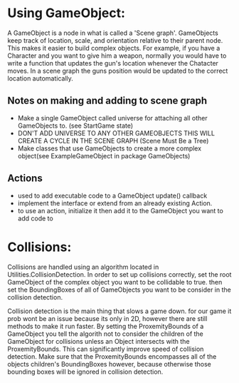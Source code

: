 Using GameObject:
=================

A GameObject is a node in what is called a 'Scene graph'. GameObjects keep track of location, scale, and orientation 
relative to their parent node. This makes it easier to build complex objects. For example, if you have a Character and
you want to give him a weapon, normally you would have to write a function that updates the gun's location whenever 
the Chatacter moves. In a scene graph the guns position would be updated to the correct location automatically.


Notes on making and adding to scene graph
-----------------------------------------
* Make a single GameObject called universe for attaching all other GameObjects to. (see StartGame state)
* DON'T ADD UNIVERSE TO ANY OTHER GAMEOBJECTS THIS WILL CREATE A CYCLE IN THE SCENE GRAPH (Scene Must Be a Tree)
* Make classes that use GameObjects to create a more complex object(see ExampleGameObject in package GameObjects)

Actions
-------
* used to add executable code to a GameObject update() callback
* implement the interface or extend from an already existing Action.
* to use an action, initialize it then add it to the GameObject you want to add code to


Collisions:
===========

Collisions are handled using an algorithm located in Utilities.CollisionDetection. In order to set up collisions 
correctly, set the root GameObject of the complex object you want to be collidable to true. then set the
BoundingBoxes of all of GameObjects you want to be consider in the collision detection.

Collision detection is the main thing that slows a game down. for our game it prob wont be an issue because its only
in 2D, however there are still methods to make it run faster. By setting the ProxemityBounds of a GameObject you tell 
the algorith not to consider the children of the GameObject for collisions unless an Object intersects with the ProxemityBounds. This can significantly improve speed of collision detection. Make sure that the ProxemityBounds encompasses all of the objects children's BoundingBoxes however, because otherwise those bounding boxes will be ignored in collision detection.

